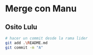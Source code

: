 # Merge con Manu

## Osito Lulu

```bash
# hacer un commit desde la rama lider
git add .\README.md
git commit -m "A"
```